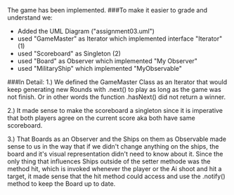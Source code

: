The game has been implemented.
###To make it easier to grade and understand we:
- Added the UML Diagram ("assignment03.uml")
- used "GameMaster" as Iterator which implemented interface "Iterator" (1)
- used "Scoreboard" as Singleton (2)
- used "Board" as Observer which implemented "My Observer"
- used "MilitaryShip" which implemented "MyObservable"

###In Detail:
1.)  We defined the GameMaster Class as an Iterator that would keep
generating new Rounds with .next() to play as long as the game was
not finish. Or in other words the function .hasNext() did not return
a winner.

2.) It made sense to make the scoreboard a singleton since it is
imperative that both players agree on the current score aka both
have same scoreboard.

3.) That Boards as an Observer and the Ships on them as Observable
made sense to us in the way that if we didn't change anything on
the ships, the board and it's visual representation didn't need
to know about it. Since the only thing that influences Ships outside
of the setter methode was the method hit, which is invoked whenever
the player or the Ai shoot and hit a target, it made sense that the
hit method could access and use the .notify() method to keep the Board
up to date.

